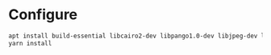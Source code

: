 # Configure
```bash
apt install build-essential libcairo2-dev libpango1.0-dev libjpeg-dev libgif-dev librsvg2-dev
yarn install
```